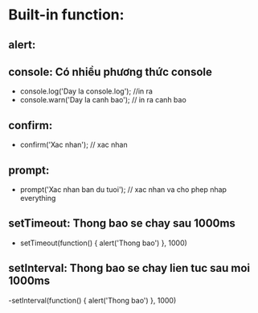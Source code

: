 # Built-in function:
## alert:
## console: Có nhiều phương thức console
- console.log('Day la console.log'); //in ra
- console.warn('Day la canh bao'); // in ra canh bao

## confirm: 
- confirm('Xac nhan'); // xac nhan
## prompt:
- prompt('Xac nhan ban du tuoi'); // xac nhan va cho phep nhap everything

## setTimeout: Thong bao se chay sau 1000ms
- setTimeout(function() {
    alert('Thong bao')
}, 1000)

## setInterval: Thong bao se chay lien tuc sau moi 1000ms
-setInterval(function() {
    alert('Thong bao')
}, 1000)